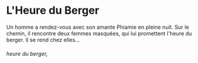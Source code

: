 # L'Heure du Berger

Un homme a rendez-vous avec son amante Phiamie en pleine nuit. Sur le chemin, il rencontre deux  femmes masquées, qui lui promettent l'heure du berger. Il se rend chez elles... 

###### heure du berger, 
